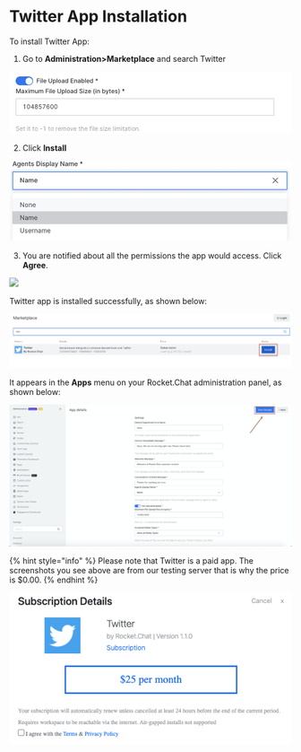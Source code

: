# Twitter App Installation

 To install Twitter App:

1. Go to **Administration&gt;Marketplace** and search Twitter

![](../../../.gitbook/assets/image%20%28403%29.png)

2. Click **Install**

![](../../../.gitbook/assets/image%20%28402%29.png)

3. You are notified about all the permissions the app would access. Click **Agree**.

![](../../../.gitbook/assets/image%20%28401%29%20%281%29.png)

 Twitter app is installed successfully, as shown below:

![](../../../.gitbook/assets/image%20%28397%29.png)

It appears in the **Apps** menu on your Rocket.Chat administration panel, as shown below:

![](../../../.gitbook/assets/image%20%28405%29.png)

{% hint style="info" %}
Please note that Twitter is a paid app. The screenshots you see above are from our testing server that is why the price is $0.00.
{% endhint %}

![](../../../.gitbook/assets/image%20%28441%29.png)


